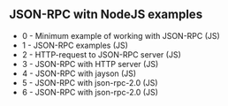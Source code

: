 ## JSON-RPC witn NodeJS examples

- 0 - Minimum example of working with JSON-RPC (JS)
- 1 - JSON-RPC examples (JS)
- 2 - HTTP-request to JSON-RPC server (JS)
- 3 - JSON-RPC with HTTP server (JS)
- 4 - JSON-RPC with jayson (JS)
- 5 - JSON-RPC with json-rpc-2.0 (JS)
- 6 - JSON-RPC with json-rpc-2.0 (JS)

